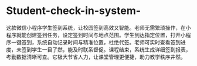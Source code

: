 # Student-check-in-system-
这款微信小程序学生签到系统，让校园签到高效又智能。老师无需繁琐操作，在小程序就能创建签到任务，设定签到时间与地点范围。学生到达指定位置，打开小程序一键签到，系统自动记录时间与精准位置，杜绝代签。老师可实时查看签到进度，未签到学生一目了然，能及时联系督促。课程结束，系统生成详细签到报表，考勤数据清晰可查。它极大节省人力，让课堂管理更便捷，助力教学秩序井然。 
